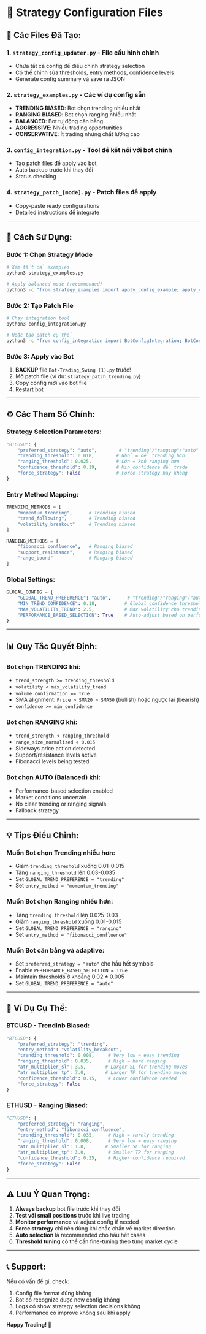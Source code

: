 # 🎯 Strategy Configuration Files

## 📁 Các Files Đã Tạo:

### 1. **`strategy_config_updater.py`** - File cấu hình chính
- Chứa tất cả config để điều chỉnh strategy selection
- Có thể chỉnh sửa thresholds, entry methods, confidence levels
- Generate config summary và save ra JSON

### 2. **`strategy_examples.py`** - Các ví dụ config sẵn
- **TRENDING BIASED**: Bot chọn trending nhiều nhất
- **RANGING BIASED**: Bot chọn ranging nhiều nhất  
- **BALANCED**: Bot tự động cân bằng
- **AGGRESSIVE**: Nhiều trading opportunities
- **CONSERVATIVE**: Ít trading nhưng chất lượng cao

### 3. **`config_integration.py`** - Tool để kết nối với bot chính
- Tạo patch files để apply vào bot
- Auto backup trước khi thay đổi
- Status checking

### 4. **`strategy_patch_[mode].py`** - Patch files để apply
- Copy-paste ready configurations
- Detailed instructions để integrate

---

## 🚀 Cách Sử Dụng:

### **Bước 1: Chọn Strategy Mode**
```bash
# Xem tất cả examples
python3 strategy_examples.py

# Apply balanced mode (recommended)
python3 -c "from strategy_examples import apply_config_example; apply_config_example('balanced')"
```

### **Bước 2: Tạo Patch File**
```bash
# Chạy integration tool
python3 config_integration.py

# Hoặc tạo patch cụ thể
python3 -c "from config_integration import BotConfigIntegration; BotConfigIntegration().create_patch_file('trending')"
```

### **Bước 3: Apply vào Bot**
1. **BACKUP** file `Bot-Trading_Swing (1).py` trước!
2. Mở patch file (ví dụ: `strategy_patch_trending.py`)
3. Copy config mới vào bot file
4. Restart bot

---

## ⚙️ **Các Tham Số Chính:**

### **Strategy Selection Parameters:**
```python
"BTCUSD": {
    "preferred_strategy": "auto",        # "trending"/"ranging"/"auto"
    "trending_threshold": 0.018,        # Nhỏ = dễ trending hơn
    "ranging_threshold": 0.025,         # Lớn = khó ranging hơn
    "confidence_threshold": 0.19,       # Min confidence để trade
    "force_strategy": False             # Force strategy hay không
}
```

### **Entry Method Mapping:**
```python
TRENDING_METHODS = [
    "momentum_trending",      # Trending biased
    "trend_following",        # Trending biased  
    "volatility_breakout"     # Trending biased
]

RANGING_METHODS = [
    "fibonacci_confluence",   # Ranging biased
    "support_resistance",     # Ranging biased
    "range_bound"             # Ranging biased
]
```

### **Global Settings:**
```python
GLOBAL_CONFIG = {
    "GLOBAL_TREND_PREFERENCE": "auto",      # "trending"/"ranging"/"auto"
    "MIN_TREND_CONFIDENCE": 0.18,          # Global confidence threshold
    "MAX_VOLATILITY_TREND": 2.5,           # Max volatility cho trending
    "PERFORMANCE_BASED_SELECTION": True    # Auto-adjust based on performance
}
```

---

## 📊 **Quy Tắc Quyết Định:**

### **Bot chọn TRENDING khi:**
- `trend_strength >= trending_threshold`
- `volatility < max_volatility_trend`
- `volume_confirmation == True`
- SMA alignment: `Price > SMA20 > SMA50` (bullish) hoặc ngược lại (bearish)
- `confidence >= min_confidence`

### **Bot chọn RANGING khi:**
- `trend_strength < ranging_threshold`
- `range_size_normalized < 0.015`
- Sideways price action detected
- Support/resistance levels active
- Fibonacci levels being tested

### **Bot chọn AUTO (Balanced) khi:**
- Performance-based selection enabled
- Market conditions uncertain
- No clear trending or ranging signals
- Fallback strategy

---

## 💡 **Tips Điều Chỉnh:**

### **Muốn Bot chọn Trending nhiều hơn:**
- Giảm `trending_threshold` xuống 0.01-0.015
- Tăng `ranging_threshold` lên 0.03-0.035
- Set `GLOBAL_TREND_PREFERENCE = "trending"`
- Set `entry_method = "momentum_trending"`

### **Muốn Bot chọn Ranging nhiều hơn:**
- Tăng `trending_threshold` lên 0.025-0.03
- Giảm `ranging_threshold` xuống 0.01-0.015
- Set `GLOBAL_TREND_PREFERENCE = "ranging"`
- Set `entry_method = "fibonacci_confluence"`

### **Muốn Bot cân bằng và adaptive:**
- Set `preferred_strategy = "auto"` cho hầu hết symbols
- Enable `PERFORMANCE_BASED_SELECTION = True`
- Maintain thresholds ở khoảng 0.02 ± 0.005
- Set `GLOBAL_TREND_PREFERENCE = "auto"`

---

## 🎯 **Ví Dụ Cụ Thể:**

### **BTCUSD - Trendinb Biased:**
```python
"BTCUSD": {
    "preferred_strategy": "trending",
    "entry_method": "volatility_breakout",
    "trending_threshold": 0.008,     # Very low = easy trending
    "ranging_threshold": 0.035,      # High = hard ranging
    "atr_multiplier_sl": 3.5,       # Larger SL for trending moves
    "atr_multiplier_tp": 7.0,       # Larger TP for trending moves
    "confidence_threshold": 0.15,    # Lower confidence needed
    "force_strategy": False
}
```

### **ETHUSD - Ranging Biased:**
```python
"ETHUSD": {
    "preferred_strategy": "ranging",
    "entry_method": "fibonacci_confluence",
    "trending_threshold": 0.035,     # High = rarely trending
    "ranging_threshold": 0.008,      # Very low = easy ranging
    "atr_multiplier_sl": 1.8,       # Smaller SL for ranging
    "atr_multiplier_tp": 3.0,        # Smaller TP for ranging
    "confidence_threshold": 0.25,    # Higher confidence required
    "force_strategy": False
}
```

---

## ⚠️ **Lưu Ý Quan Trọng:**

1. **Always backup** bot file trước khi thay đổi
2. **Test với small positions** trước khi live trading
3. **Monitor performance** và adjust config if needed
4. **Force strategy** chỉ nên dùng khi chắc chắn về market direction
5. **Auto selection** là recommended cho hầu hết cases
6. **Threshold tuning** có thể cần fine-tuning theo từng market cycle

---

## 📞 **Support:**

Nếu có vấn đề gì, check:
1. Config file format đúng không
2. Bot có recognize được new config không  
3. Logs có show strategy selection decisions không
4. Performance có improve không sau khi apply

**Happy Trading! 🚀**